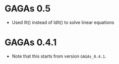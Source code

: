 # GAGAs 0.5

* Used llt() instead of ldlt() to solve linear equations

# GAGAs 0.4.1

* Note that this starts from version `GAGAs_0.4.1`.
